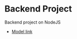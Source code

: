 # Backend Project

Backend project on NodeJS

- [Model link](https://app.eraser.io/workspace/YtPqZ1VogxGy1jzIDkzj)